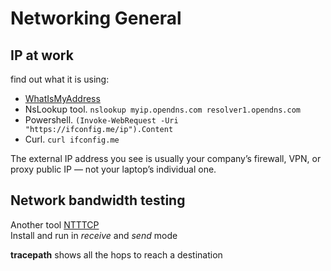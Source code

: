 # Networking General

## IP at work
find out what it is using:
- [WhatIsMyAddress](https://whatismyipaddress.com)
- NsLookup tool. ```nslookup myip.opendns.com resolver1.opendns.com```
- Powershell. ```(Invoke-WebRequest -Uri "https://ifconfig.me/ip").Content```
- Curl. ```curl ifconfig.me``` 

The external IP address you see is usually your company’s firewall, VPN, or proxy public IP — not your laptop’s individual one.

## Network bandwidth testing
Another tool [NTTTCP](https://learn.microsoft.com/en-us/azure/virtual-network/virtual-network-bandwidth-testing?tabs=windows)  
Install and run in *receive* and *send* mode  

**tracepath** shows all the hops to reach a destination 
